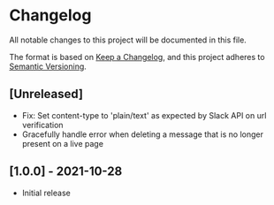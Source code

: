 # Changelog
All notable changes to this project will be documented in this file.

The format is based on [Keep a Changelog](https://keepachangelog.com/en/1.0.0/),
and this project adheres to [Semantic Versioning](https://semver.org/spec/v2.0.0.html).

## [Unreleased]
- Fix: Set content-type to 'plain/text' as expected by Slack API on url verification
- Gracefully handle error when deleting a message that is no longer present on a live page

## [1.0.0] - 2021-10-28
- Initial release
